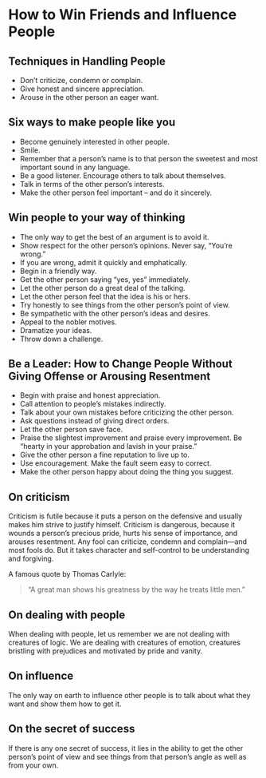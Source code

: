 # How to Win Friends and Influence People

## Techniques in Handling People

* Don’t criticize, condemn or complain.
* Give honest and sincere appreciation.
* Arouse in the other person an eager want.



## Six ways to make people like you
* Become genuinely interested in other people.
* Smile.
* Remember that a person’s name is to that person the sweetest and most important sound in any language.
* Be a good listener. Encourage others to talk about themselves.
* Talk in terms of the other person’s interests.
* Make the other person feel important – and do it sincerely.



## Win people to your way of thinking

* The only way to get the best of an argument is to avoid it.
* Show respect for the other person’s opinions. Never say, “You’re wrong.”
* If you are wrong, admit it quickly and emphatically.
* Begin in a friendly way.
* Get the other person saying “yes, yes” immediately.
* Let the other person do a great deal of the talking.
* Let the other person feel that the idea is his or hers.
* Try honestly to see things from the other person’s point of view.
* Be sympathetic with the other person’s ideas and desires.
* Appeal to the nobler motives.
* Dramatize your ideas.
* Throw down a challenge.



## Be a Leader: How to Change People Without Giving Offense or Arousing Resentment

* Begin with praise and honest appreciation.
* Call attention to people’s mistakes indirectly.
* Talk about your own mistakes before criticizing the other person.
* Ask questions instead of giving direct orders.
* Let the other person save face.
* Praise the slightest improvement and praise every improvement. Be “hearty in your approbation and lavish in your praise.”
* Give the other person a fine reputation to live up to.
* Use encouragement. Make the fault seem easy to correct.
* Make the other person happy about doing the thing you suggest.

## On criticism

Criticism is futile because it puts a person on the defensive and usually makes him strive to justify himself. Criticism is dangerous, because it wounds a person’s precious pride, hurts his sense of importance, and arouses resentment. Any fool can criticize, condemn and complain—and most fools do. But it takes character and self-control to be understanding and forgiving.

A famous quote by Thomas Carlyle: 
> “A great man shows his greatness by the way he treats little men.”



## On dealing with people

When dealing with people, let us remember we are not dealing with creatures of logic. We are dealing with creatures of emotion, creatures bristling with prejudices and motivated by pride and vanity.



## On influence

The only way on earth to influence other people is to talk about what they want and show them how to get it.



## On the secret of success

If there is any one secret of success, it lies in the ability to get the other person’s point of view and see things from that person’s angle as well as from your own.